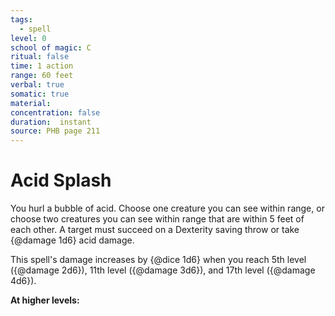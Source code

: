 ```yaml
---
tags:
  - spell
level: 0
school of magic: C
ritual: false
time: 1 action
range: 60 feet
verbal: true
somatic: true
material: 
concentration: false
duration:  instant
source: PHB page 211
---
```

# Acid Splash
You hurl a bubble of acid. Choose one creature you can see within range, or choose two creatures you can see within range that are within 5 feet of each other. A target must succeed on a Dexterity saving throw or take {@damage 1d6} acid damage.

This spell's damage increases by {@dice 1d6} when you reach 5th level ({@damage 2d6}), 11th level ({@damage 3d6}), and 17th level ({@damage 4d6}).

**At higher levels:** 